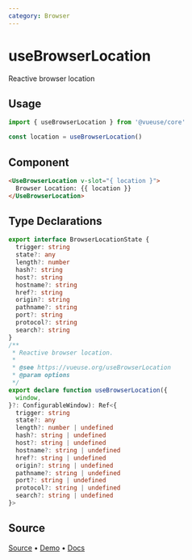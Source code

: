 ```yaml
---
category: Browser
---
```


# useBrowserLocation

Reactive browser location

## Usage

```js
import { useBrowserLocation } from '@vueuse/core'

const location = useBrowserLocation()
```

## Component
```html
<UseBrowserLocation v-slot="{ location }">
  Browser Location: {{ location }}
</UseBrowserLocation>
```

<!--FOOTER_STARTS-->
## Type Declarations

```typescript
export interface BrowserLocationState {
  trigger: string
  state?: any
  length?: number
  hash?: string
  host?: string
  hostname?: string
  href?: string
  origin?: string
  pathname?: string
  port?: string
  protocol?: string
  search?: string
}
/**
 * Reactive browser location.
 *
 * @see https://vueuse.org/useBrowserLocation
 * @param options
 */
export declare function useBrowserLocation({
  window,
}?: ConfigurableWindow): Ref<{
  trigger: string
  state?: any
  length?: number | undefined
  hash?: string | undefined
  host?: string | undefined
  hostname?: string | undefined
  href?: string | undefined
  origin?: string | undefined
  pathname?: string | undefined
  port?: string | undefined
  protocol?: string | undefined
  search?: string | undefined
}>
```

## Source

[Source](https://github.com/vueuse/vueuse/blob/main/packages/core/useBrowserLocation/index.ts) • [Demo](https://github.com/vueuse/vueuse/blob/main/packages/core/useBrowserLocation/demo.vue) • [Docs](https://github.com/vueuse/vueuse/blob/main/packages/core/useBrowserLocation/index.md)


<!--FOOTER_ENDS-->
